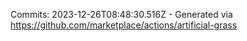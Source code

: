 Commits: 2023-12-26T08:48:30.516Z - Generated via https://github.com/marketplace/actions/artificial-grass
<br>
